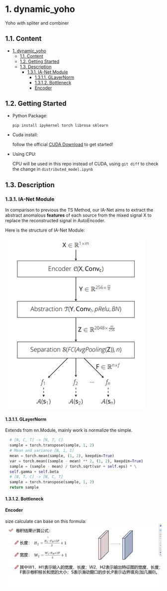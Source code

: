 # 1. dynamic_yoho
Yoho with spliter and combiner

## 1.1. Content
- [1. dynamic_yoho](#1-dynamic_yoho)
  - [1.1. Content](#11-content)
  - [1.2. Getting Started](#12-getting-started)
  - [1.3. Description](#13-description)
    - [1.3.1. IA-Net Module](#131-ia-net-module)
      - [1.3.1.1. GLayerNorm](#1311-glayernorm)
      - [1.3.1.2. Bottleneck](#1312-bottleneck)
      - [Encoder](#encoder)

## 1.2. Getting Started
- Python Package:
  
  ```bash
  pip install ipykernel torch librosa sklearn
  ```

- Cuda install:
  
  follow the official [CUDA Download](https://developer.nvidia.com/cuda-downloads) to get started!

- Using CPU:
  
  CPU will be used in this repo instead of CUDA, using `git diff` to check the change in `distributed_model.ipynb`

## 1.3. Description
### 1.3.1. IA-Net Module

In comparison to previous the TS Method, our IA-Net aims to extract the abstract anomalous **features** of each source from the mixed signal X to replace the reconstructed signal in AutoEncoder.

Here is the structure of IA-Net Module:

![IA-Net Module](./fig/ia-net-module.png)

#### 1.3.1.1. GLayerNorm

Extends from nn.Module, mainly work is normalize the simple. 
```python
  # [N, C, T] -> [N, T, C]
  sample = torch.transpose(sample, 1, 2)
  # Mean and variance [N, 1, 1]
  mean = torch.mean(sample, (1, 2), keepdim=True)
  var = torch.mean((sample - mean) ** 2, (1, 2), keepdim=True)
  sample = (sample - mean) / torch.sqrt(var + self.eps) * \
  self.gamma + self.beta
  # [N, T, C] -> [N, C, T]
  sample = torch.transpose(sample, 1, 2)
  return sample
```

#### 1.3.1.2. Bottleneck
#### Encoder

size calculate can base on this formula:
![size calculate](./fig/size_calculate.png)

